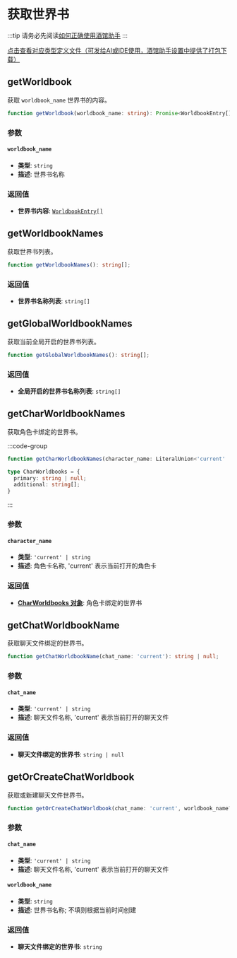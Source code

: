 # 获取世界书

:::tip
请务必先阅读[如何正确使用酒馆助手](/guide/基本用法/如何正确使用酒馆助手.md)
:::

[点击查看对应类型定义文件（可发给AI或IDE使用，酒馆助手设置中提供了打包下载）](https://github.com/N0VI028/JS-Slash-Runner/blob/main/%40types/function/worldbook.d.ts)

<CustomTOC />

## getWorldbook

获取 `worldbook_name` 世界书的内容。

```typescript
function getWorldbook(worldbook_name: string): Promise<WorldbookEntry[]>;
```

### 参数

#### `worldbook_name`

- **类型**: `string`
- **描述**: 世界书名称

### 返回值

- **世界书内容**: [`WorldbookEntry[]`](./创建世界书#createworldbook)

## getWorldbookNames

获取世界书列表。

```typescript
function getWorldbookNames(): string[];
```

### 返回值

- **世界书名称列表**: `string[]`

## getGlobalWorldbookNames

获取当前全局开启的世界书列表。

```typescript
function getGlobalWorldbookNames(): string[];
```

### 返回值

- **全局开启的世界书名称列表**: `string[]`

## getCharWorldbookNames

获取角色卡绑定的世界书。

:::code-group

```typescript [getCharWorldbookNames]
function getCharWorldbookNames(character_name: LiteralUnion<'current' | string>): CharWorldbooks;
```

```typescript [CharWorldbooks]
type CharWorldbooks = {
  primary: string | null;
  additional: string[];
}
```

:::

### 参数

#### `character_name`

- **类型**: `'current' | string`
- **描述**: 角色卡名称, 'current' 表示当前打开的角色卡

### 返回值

- [**CharWorldbooks 对象**](./获取世界书#getCharWorldbookNames): 角色卡绑定的世界书

## getChatWorldbookName

获取聊天文件绑定的世界书。

```typescript
function getChatWorldbookName(chat_name: 'current'): string | null;
```

### 参数

#### `chat_name`

- **类型**: `'current' | string`
- **描述**: 聊天文件名称, 'current' 表示当前打开的聊天文件

### 返回值

- **聊天文件绑定的世界书**: `string | null`

## getOrCreateChatWorldbook

获取或新建聊天文件世界书。

```typescript
function getOrCreateChatWorldbook(chat_name: 'current', worldbook_name?: string): Promise<string>;
```

### 参数

#### `chat_name`

- **类型**: `'current' | string`
- **描述**: 聊天文件名称, 'current' 表示当前打开的聊天文件

#### `worldbook_name`

- **类型**: `string`
- **描述**: 世界书名称; 不填则根据当前时间创建

### 返回值

- **聊天文件绑定的世界书**: `string`
